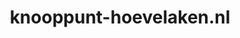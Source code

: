 ---
layout: post
title:  "knooppunt-hoevelaken.nl"
internal_url:  "/data/knooppunt-hoevelaken.nl.html"
categories: dutchgov
---